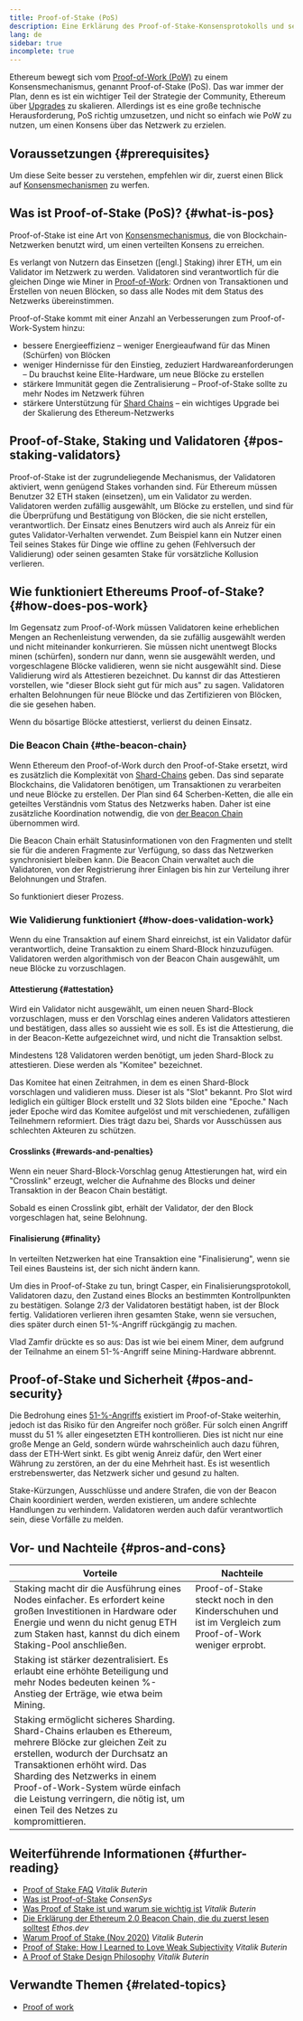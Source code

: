 ```yaml
---
title: Proof-of-Stake (PoS)
description: Eine Erklärung des Proof-of-Stake-Konsensprotokolls und seiner Rolle in Ethereum.
lang: de
sidebar: true
incomplete: true
---
```


Ethereum bewegt sich vom [Proof-of-Work (PoW)](/developers/docs/consensus-mechanisms/pow/) zu einem Konsensmechanismus, genannt Proof-of-Stake (PoS). Das war immer der Plan, denn es ist ein wichtiger Teil der Strategie der Community, Ethereum über [Upgrades](/upgrades/) zu skalieren. Allerdings ist es eine große technische Herausforderung, PoS richtig umzusetzen, und nicht so einfach wie PoW zu nutzen, um einen Konsens über das Netzwerk zu erzielen.

## Voraussetzungen {#prerequisites}

Um diese Seite besser zu verstehen, empfehlen wir dir, zuerst einen Blick auf [Konsensmechanismen](/developers/docs/consensus-mechanisms/) zu werfen.

## Was ist Proof-of-Stake (PoS)? {#what-is-pos}

Proof-of-Stake ist eine Art von [Konsensmechanismus](/developers/docs/consensus-mechanisms/), die von Blockchain-Netzwerken benutzt wird, um einen verteilten Konsens zu erreichen.

Es verlangt von Nutzern das Einsetzen ([engl.] Staking) ihrer ETH, um ein Validator im Netzwerk zu werden. Validatoren sind verantwortlich für die gleichen Dinge wie Miner in [Proof-of-Work](/developers/docs/consensus-mechanisms/pow/): Ordnen von Transaktionen und Erstellen von neuen Blöcken, so dass alle Nodes mit dem Status des Netzwerks übereinstimmen.

Proof-of-Stake kommt mit einer Anzahl an Verbesserungen zum Proof-of-Work-System hinzu:

- bessere Energieeffizienz – weniger Energieaufwand für das Minen (Schürfen) von Blöcken
- weniger Hindernisse für den Einstieg, zeduziert Hardwareanforderungen – Du brauchst keine Elite-Hardware, um neue Blöcke zu erstellen
- stärkere Immunität gegen die Zentralisierung – Proof-of-Stake sollte zu mehr Nodes im Netzwerk führen
- stärkere Unterstützung für [Shard Chains](/upgrades/shard-chains/) – ein wichtiges Upgrade bei der Skalierung des Ethereum-Netzwerks

## Proof-of-Stake, Staking und Validatoren {#pos-staking-validators}

Proof-of-Stake ist der zugrundeliegende Mechanismus, der Validatoren aktiviert, wenn genügend Stakes vorhanden sind. Für Ethereum müssen Benutzer 32 ETH staken (einsetzen), um ein Validator zu werden. Validatoren werden zufällig ausgewählt, um Blöcke zu erstellen, und sind für die Überprüfung und Bestätigung von Blöcken, die sie nicht erstellen, verantwortlich. Der Einsatz eines Benutzers wird auch als Anreiz für ein gutes Validator-Verhalten verwendet. Zum Beispiel kann ein Nutzer einen Teil seines Stakes für Dinge wie offline zu gehen (Fehlversuch der Validierung) oder seinen gesamten Stake für vorsätzliche Kollusion verlieren.

## Wie funktioniert Ethereums Proof-of-Stake? {#how-does-pos-work}

Im Gegensatz zum Proof-of-Work müssen Validatoren keine erheblichen Mengen an Rechenleistung verwenden, da sie zufällig ausgewählt werden und nicht miteinander konkurrieren. Sie müssen nicht unentwegt Blocks minen (schürfen), sondern nur dann, wenn sie ausgewählt werden, und vorgeschlagene Blöcke validieren, wenn sie nicht ausgewählt sind. Diese Validierung wird als Attestieren bezeichnet. Du kannst dir das Attestieren vorstellen, wie "dieser Block sieht gut für mich aus" zu sagen. Validatoren erhalten Belohnungen für neue Blöcke und das Zertifizieren von Blöcken, die sie gesehen haben.

Wenn du bösartige Blöcke attestierst, verlierst du deinen Einsatz.

### Die Beacon Chain {#the-beacon-chain}

Wenn Ethereum den Proof-of-Work durch den Proof-of-Stake ersetzt, wird es zusätzlich die Komplexität von [Shard-Chains](/upgrades/shard-chains/) geben. Das sind separate Blockchains, die Validatoren benötigen, um Transaktionen zu verarbeiten und neue Blöcke zu erstellen. Der Plan sind 64 Scherben-Ketten, die alle ein geteiltes Verständnis vom Status des Netzwerks haben. Daher ist eine zusätzliche Koordination notwendig, die von [der Beacon Chain](/upgrades/beacon-chain/) übernommen wird.

Die Beacon Chain erhält Statusinformationen von den Fragmenten und stellt sie für die anderen Fragmente zur Verfügung, so dass das Netzwerken synchronisiert bleiben kann. Die Beacon Chain verwaltet auch die Validatoren, von der Registrierung ihrer Einlagen bis hin zur Verteilung ihrer Belohnungen und Strafen.

So funktioniert dieser Prozess.

### Wie Validierung funktioniert {#how-does-validation-work}

Wenn du eine Transaktion auf einem Shard einreichst, ist ein Validator dafür verantwortlich, deine Transaktion zu einem Shard-Block hinzuzufügen. Validatoren werden algorithmisch von der Beacon Chain ausgewählt, um neue Blöcke zu vorzuschlagen.

#### Attestierung {#attestation}

Wird ein Validator nicht ausgewählt, um einen neuen Shard-Block vorzuschlagen, muss er den Vorschlag eines anderen Validators attestieren und bestätigen, dass alles so aussieht wie es soll. Es ist die Attestierung, die in der Beacon-Kette aufgezeichnet wird, und nicht die Transaktion selbst.

Mindestens 128 Validatoren werden benötigt, um jeden Shard-Block zu attestieren. Diese werden als "Komitee" bezeichnet.

Das Komitee hat einen Zeitrahmen, in dem es einen Shard-Block vorschlagen und validieren muss. Dieser ist als "Slot" bekannt. Pro Slot wird lediglich ein gültiger Block erstellt und 32 Slots bilden eine "Epoche." Nach jeder Epoche wird das Komitee aufgelöst und mit verschiedenen, zufälligen Teilnehmern reformiert. Dies trägt dazu bei, Shards vor Ausschüssen aus schlechten Akteuren zu schützen.

#### Crosslinks {#rewards-and-penalties}

Wenn ein neuer Shard-Block-Vorschlag genug Attestierungen hat, wird ein "Crosslink" erzeugt, welcher die Aufnahme des Blocks und deiner Transaktion in der Beacon Chain bestätigt.

Sobald es einen Crosslink gibt, erhält der Validator, der den Block vorgeschlagen hat, seine Belohnung.

#### Finalisierung {#finality}

In verteilten Netzwerken hat eine Transaktion eine "Finalisierung", wenn sie Teil eines Bausteins ist, der sich nicht ändern kann.

Um dies in Proof-of-Stake zu tun, bringt Casper, ein Finalisierungsprotokoll, Validatoren dazu, den Zustand eines Blocks an bestimmten Kontrollpunkten zu bestätigen. Solange 2/3 der Validatoren bestätigt haben, ist der Block fertig. Validatioren verlieren ihren gesamten Stake, wenn sie versuchen, dies später durch einen 51-%-Angriff rückgängig zu machen.

Vlad Zamfir drückte es so aus: Das ist wie bei einem Miner, dem aufgrund der Teilnahme an einem 51-%-Angriff seine Mining-Hardware abbrennt.

## Proof-of-Stake und Sicherheit {#pos-and-security}

Die Bedrohung eines [51-%-Angriffs](https://www.investopedia.com/terms/1/51-attack.asp) existiert im Proof-of-Stake weiterhin, jedoch ist das Risiko für den Angreifer noch größer. Für solch einen Angriff musst du 51 % aller eingesetzten ETH kontrollieren. Dies ist nicht nur eine große Menge an Geld, sondern würde wahrscheinlich auch dazu führen, dass der ETH-Wert sinkt. Es gibt wenig Anreiz dafür, den Wert einer Währung zu zerstören, an der du eine Mehrheit hast. Es ist wesentlich erstrebenswerter, das Netzwerk sicher und gesund zu halten.

Stake-Kürzungen, Ausschlüsse und andere Strafen, die von der Beacon Chain koordiniert werden, werden existieren, um andere schlechte Handlungen zu verhindern. Validatoren werden auch dafür verantwortlich sein, diese Vorfälle zu melden.

## Vor- und Nachteile {#pros-and-cons}

| Vorteile                                                                                                                                                                                                                                                                                                                                | Nachteile                                                                                               |
| --------------------------------------------------------------------------------------------------------------------------------------------------------------------------------------------------------------------------------------------------------------------------------------------------------------------------------------- | ------------------------------------------------------------------------------------------------------- |
| Staking macht dir die Ausführung eines Nodes einfacher. Es erfordert keine großen Investitionen in Hardware oder Energie und wenn du nicht genug ETH zum Staken hast, kannst du dich einem Staking-Pool anschließen.                                                                                                                    | Proof-of-Stake steckt noch in den Kinderschuhen und ist im Vergleich zum Proof-of-Work weniger erprobt. |
| Staking ist stärker dezentralisiert. Es erlaubt eine erhöhte Beteiligung und mehr Nodes bedeuten keinen %-Anstieg der Erträge, wie etwa beim Mining.                                                                                                                                                                                    |                                                                                                         |
| Staking ermöglicht sicheres Sharding. Shard-Chains erlauben es Ethereum, mehrere Blöcke zur gleichen Zeit zu erstellen, wodurch der Durchsatz an Transaktionen erhöht wird. Das Sharding des Netzwerks in einem Proof-of-Work-System würde einfach die Leistung verringern, die nötig ist, um einen Teil des Netzes zu kompromittieren. |                                                                                                         |

## Weiterführende Informationen {#further-reading}

- [Proof of Stake FAQ](https://vitalik.ca/general/2017/12/31/pos_faq.html) _Vitalik Buterin_
- [Was ist Proof-of-Stake](https://consensys.net/blog/blockchain-explained/what-is-proof-of-stake/) _ConsenSys_
- [Was Proof of Stake ist und warum sie wichtig ist](https://bitcoinmagazine.com/culture/what-proof-of-stake-is-and-why-it-matters-1377531463) _Vitalik Buterin_
- [Die Erklärung der Ethereum 2.0 Beacon Chain, die du zuerst lesen solltest](https://ethos.dev/beacon-chain/) _Ethos.dev_
- [Warum Proof of Stake (Nov 2020)](https://vitalik.ca/general/2020/11/06/pos2020.html) _Vitalik Buterin_
- [Proof of Stake: How I Learned to Love Weak Subjectivity](https://blog.ethereum.org/2014/11/25/proof-stake-learned-love-weak-subjectivity/) _Vitalik Buterin_
- [A Proof of Stake Design Philosophy](https://medium.com/@VitalikButerin/a-proof-of-stake-design-philosophy-506585978d51) _Vitalik Buterin_

## Verwandte Themen {#related-topics}

- [Proof of work](/developers/docs/consensus-mechanisms/pow/)
